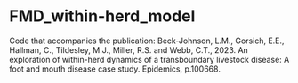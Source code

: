 # FMD_within-herd_model

Code that accompanies the publication: 
Beck-Johnson, L.M., Gorsich, E.E., Hallman, C., Tildesley, M.J., Miller, R.S. and Webb, C.T., 2023. An exploration of within-herd dynamics of a transboundary livestock disease: A foot and mouth disease case study. Epidemics, p.100668.
